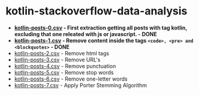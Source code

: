 # kotlin-stackoverflow-data-analysis

- **[kotlin-posts-0.csv](/kotlin-posts-0.csv) - First extraction getting all posts with tag kotlin, excluding that one releated with js or javascript. - DONE**
- **[kotlin-posts-1.csv](/kotlin-posts-1.csv) - Remove content inside the tags ```<code>, <pre> and <blockquotes>``` - DONE**
- [kotlin-posts-2.csv](/kotlin-posts-2.csv) - Remove html tags
- [kotlin-posts-3.csv](/kotlin-posts-3.csv) - Remove URL's
- [kotlin-posts-4.csv](/kotlin-posts-4.csv) - Remove punctuation
- [kotlin-posts-5.csv](/kotlin-posts-5.csv) - Remove stop words
- [kotlin-posts-6.csv](/kotlin-posts-6.csv) - Remove one-letter words
- [kotlin-posts-7.csv](/kotlin-posts-7.csv) - Apply Porter Stemming Algorithm
